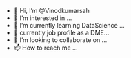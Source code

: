 - 👋 Hi, I’m @Vinodkumarsah
- 👀 I’m interested in ...
-  🌱 I’m currently learning DataScience ...
- 💼 currently job profile as a DME...
- 💞️ I’m looking to collaborate on ...
- 📫 How to reach me ...

<!---
Vinodkumarsah/Vinodkumarsah is a ✨ special ✨ repository because its `README.md` (this file) appears on your GitHub profile.
You can click the Preview link to take a look at your changes.
--->
